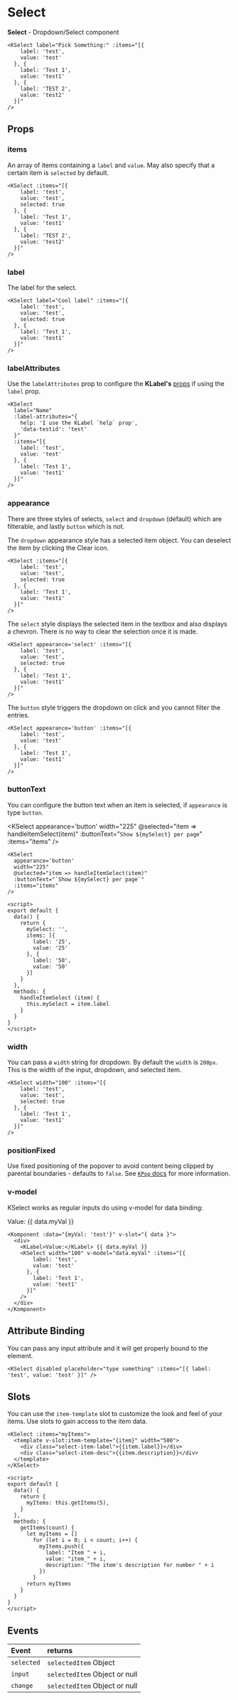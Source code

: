 # Select

**Select** - Dropdown/Select component

<KSelect label="Pick Something:" :items="[{
    label: 'test',
    value: 'test'
  }, {
    label: 'Test 1',
    value: 'test1'
  }, {
    label: 'TEST 2',
    value: 'test2'
  }]"
/>

```vue
<KSelect label="Pick Something:" :items="[{
    label: 'test',
    value: 'test'
  }, {
    label: 'Test 1',
    value: 'test1'
  }, {
    label: 'TEST 2',
    value: 'test2'
  }]"
/>
```

## Props

### items

An array of items containing a `label` and `value`. May also specify that a certain item is `selected`
by default.

<KSelect :items="[{
    label: 'test me because I am a super long option with text that wraps',
    value: 'test',
    selected: true
  }, {
    label: 'Test 1',
    value: 'test1'
  }, {
    label: 'TEST 2',
    value: 'test2'
  }]"
/>

```vue
<KSelect :items="[{
    label: 'test',
    value: 'test',
    selected: true
  }, {
    label: 'Test 1',
    value: 'test1'
  }, {
    label: 'TEST 2',
    value: 'test2'
  }]"
/>
```

### label

The label for the select.

<KSelect label="Cool label" :items="[{
    label: 'test',
    value: 'test',
    selected: true
  }, {
    label: 'Test 1',
    value: 'test1'
  }]"
/>

```vue
<KSelect label="Cool label" :items="[{
    label: 'test',
    value: 'test',
    selected: true
  }, {
    label: 'Test 1',
    value: 'test1'
  }]"
/>
```

### labelAttributes

Use the `labelAttributes` prop to configure the **KLabel's** [props](/components/label.html) if using the `label` prop.

<KSelect
  label="Name"
  :label-attributes="{
    help: 'I use the KLabel `help` prop',
    'data-testid': 'test'
  }"
  :items="[{
    label: 'test',
    value: 'test'
  }, {
    label: 'Test 1',
    value: 'test1'
  }]"
/>

```vue
<KSelect
  label="Name"
  :label-attributes="{
    help: 'I use the KLabel `help` prop',
    'data-testid': 'test'
  }"
  :items="[{
    label: 'test',
    value: 'test'
  }, {
    label: 'Test 1',
    value: 'test1'
  }]"
/>
```

### appearance

There are three styles of selects, `select` and `dropdown` (default) which are filterable, and lastly `button` which is not.

The `dropdown` appearance style has a selected item object. You can deselect the item by clicking
the Clear icon.

<KSelect :items="[{
    label: 'test',
    value: 'test',
    selected: true
  }, {
    label: 'Test 1',
    value: 'test1'
  }]"
/>

```vue
<KSelect :items="[{
    label: 'test',
    value: 'test',
    selected: true
  }, {
    label: 'Test 1',
    value: 'test1'
  }]"
/>
```

The `select` style displays the selected item in the textbox and also displays a chevron. There is no
way to clear the selection once it is made.

<KSelect appearance='select' :items="[{
    label: 'test',
    value: 'test',
    selected: true
  }, {
    label: 'Test 1',
    value: 'test1'
  }]"
/>

```vue
<KSelect appearance='select' :items="[{
    label: 'test',
    value: 'test',
    selected: true
  }, {
    label: 'Test 1',
    value: 'test1'
  }]"
/>
```

The `button` style triggers the dropdown on click and you cannot filter the entries.

<KSelect appearance='button' :items="[{
    label: 'test',
    value: 'test'
  }, {
    label: 'Test 1',
    value: 'test1'
  }]"
/>

```vue
<KSelect appearance='button' :items="[{
    label: 'test',
    value: 'test'
  }, {
    label: 'Test 1',
    value: 'test1'
  }]"
/>
```

### buttonText

You can configure the button text when an item is selected, if `appearance` is type `button`.

<KSelect appearance='button' width="225" @selected="item => handleItemSelect(item)" :buttonText="`Show ${mySelect} per page`" :items="items" />

```vue
<KSelect
  appearance='button'
  width="225"
  @selected="item => handleItemSelect(item)"
  :buttonText="`Show ${mySelect} per page`"
  :items="items"
/>

<script>
export default {
  data() {
    return {
      mySelect: '',
      items: [{
        label: '25',
        value: '25'
      }, {
        label: '50',
        value: '50'
      }]
    }
  },
  methods: {
    handleItemSelect (item) {
      this.mySelect = item.label
    }
  }
}
</script>
```

### width

You can pass a `width` string for dropdown. By default the `width` is `200px`. This is the width
of the input, dropdown, and selected item.

<KSelect width="250" :items="[{
    label: 'test',
    value: 'test',
    selected: true
  }, {
    label: 'Test 1',
    value: 'test1'
  }]"
/>

```vue
<KSelect width="100" :items="[{
    label: 'test',
    value: 'test',
    selected: true
  }, {
    label: 'Test 1',
    value: 'test1'
  }]"
/>
```

### positionFixed

Use fixed positioning of the popover to avoid content being clipped by parental boundaries - defaults to `false`. See [`KPop` docs](popover.html#positionfixed) for more information.

### v-model

KSelect works as regular inputs do using v-model for data binding:

<Komponent :data="{myVal: 'test'}" v-slot="{ data }">
  <div>
    <KLabel>Value:</KLabel> {{ data.myVal }}
    <KSelect width="100" v-model="data.myVal" :items="[{
        label: 'test',
        value: 'test'
      }, {
        label: 'Test 1',
        value: 'test1'
      }]"
    />
  </div>
</Komponent>

```vue
<Komponent :data="{myVal: 'test'}" v-slot="{ data }">
  <div>
    <KLabel>Value:</KLabel> {{ data.myVal }}
    <KSelect width="100" v-model="data.myVal" :items="[{
        label: 'test',
        value: 'test'
      }, {
        label: 'Test 1',
        value: 'test1'
      }]"
    />
  </div>
</Komponent>
```

## Attribute Binding

You can pass any input attribute and it will get properly bound to the element.

<KSelect disabled placeholder="type something" :items="[{ label: 'test', value: 'test' }]" />

```vue
<KSelect disabled placeholder="type something" :items="[{ label: 'test', value: 'test' }]" />
```

## Slots

You can use the `item-template` slot to customize the look and feel of your items. Use slots to gain access to the item data.

<KSelect :items="myItems">
  <template v-slot:item-template="{item}" width="500">
    <div class="select-item-label">{{item.label}}</div>
    <div class="select-item-desc">{{item.description}}</div>
  </template>
</KSelect>

```vue
<KSelect :items="myItems">
  <template v-slot:item-template="{item}" width="500">
    <div class="select-item-label">{{item.label}}</div>
    <div class="select-item-desc">{{item.description}}</div>
  </template>
</KSelect>

<script>
export default {
  data() {
    return {
      myItems: this.getItems(5),
    }
  },
  methods: {
    getItems(count) {
      let myItems = []
        for (let i = 0; i < count; i++) {
          myItems.push({
            label: "Item " + i,
            value: "item_" + i,
            description: "The item's description for number " + i
          })
        }
      return myItems
    }
  }
}
</script>
```

## Events

| Event     | returns             |
| :-------- | :------------------ |
| `selected` | `selectedItem` Object |
| `input` | `selectedItem` Object or null |
| `change` | `selectedItem` Object or null |

<script>
function getItems(count) {
  let myItems = []
    for (let i = 0; i < count; i++) {
      myItems.push({
        label: "Item " + i,
        value: "item_" + i,
        description: "The item's description for number " + i
      })
    }
  return myItems
}

export default {
  data() {
    return {
      myItems: getItems(5),
      mySelect: '',
      items: [{
        label: '25',
        value: '25'
      }, {
        label: '50',
        value: '50'
      }]
    }
  },
  methods: {
    handleItemSelect (item) {
      this.mySelect = item.label
    }
  }
}
</script>

<style lang="scss">
  .select-item-label {
    color: blue;
    font-weight: bold;
  }

  .select-item-desc {
    color: red;
  }
</style>
